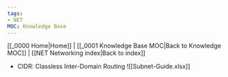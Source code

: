 ```yaml
---
tags: 
- NET
MOC: Knowledge Base
---
```

[[_0000 Home|Home]] | [[_0001 Knowledge Base MOC|Back to Knowledge MOC]] | [[NET Networking index|Back to index]]
- CIDR: Classless Inter-Domain Routing
![[Subnet-Guide.xlsx]]